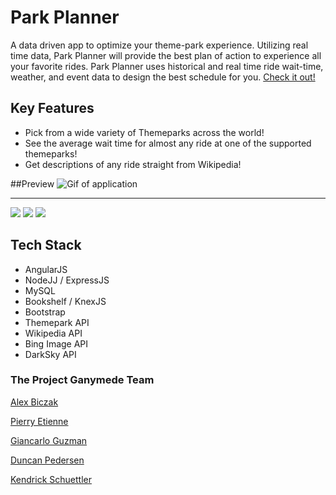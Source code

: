 # Park Planner
A data driven app to optimize your theme-park experience. Utilizing real time data, Park Planner will provide the best plan of action to experience all your favorite rides. Park Planner uses historical and real time ride wait-time, weather, and event data to design the best schedule for you.
[Check it out!](http://parkplanner-io.herokuapp.com/#!/)

## Key Features
- Pick from a wide variety of Themeparks across the world!
- See the average wait time for almost any ride at one of the supported themeparks!
- Get descriptions of any ride straight from Wikipedia!

##Preview
![Gif of application](/client/assets/ParkPlanner.gif)

***

![](http://i.imgur.com/PfnmteT.jpg)
![](http://i.imgur.com/7zKgzlj.jpg)
![](http://i.imgur.com/Ktg2vkh.png)

## Tech Stack
- AngularJS
- NodeJJ / ExpressJS
- MySQL
- Bookshelf / KnexJS
- Bootstrap
- Themepark API
- Wikipedia API
- Bing Image API
- DarkSky API

### The Project Ganymede Team
[Alex Biczak](https://github.com/biczak)

[Pierry Etienne](https://github.com/petienne1)

[Giancarlo Guzman](https://github.com/GianGuzmanOki)

[Duncan Pedersen](https://github.com/dppedersen)

[Kendrick Schuettler](https://github.com/KESchuettler)
